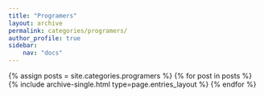 ```yaml
---
title: "Programers"
layout: archive
permalink: categories/programers/
author_profile: true
sidebar:
    nav: "docs"
---
```


{% assign posts = site.categories.programers %}
{% for post in posts %} {% include archive-single.html type=page.entries_layout %} {% endfor %}